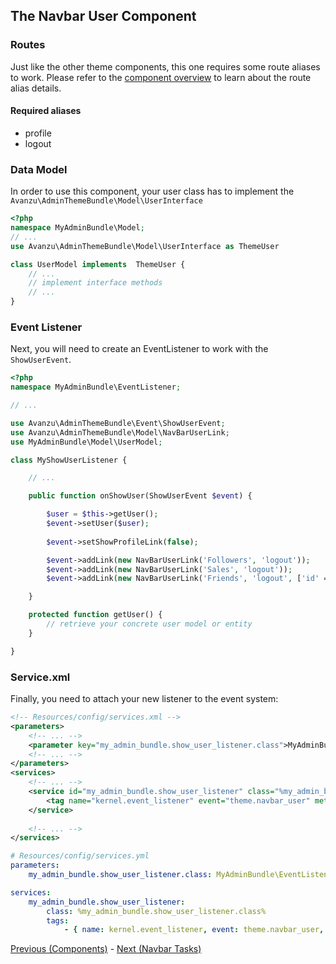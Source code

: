 ## The Navbar User Component

### Routes
Just like the other theme components, this one requires some route aliases to work. Please refer to the [component overview][1] to learn about the route alias details. 

#### Required aliases
* profile
* logout

### Data Model

In order to use this component, your user class has to implement the `Avanzu\AdminThemeBundle\Model\UserInterface`
```php
<?php
namespace MyAdminBundle\Model;
// ...
use Avanzu\AdminThemeBundle\Model\UserInterface as ThemeUser

class UserModel implements  ThemeUser {
	// ...
	// implement interface methods
	// ...
}
```
### Event Listener
Next, you will need to create an EventListener to work with the `ShowUserEvent`.
```php
<?php
namespace MyAdminBundle\EventListener;

// ...

use Avanzu\AdminThemeBundle\Event\ShowUserEvent;
use Avanzu\AdminThemeBundle\Model\NavBarUserLink;
use MyAdminBundle\Model\UserModel;

class MyShowUserListener {

	// ...

	public function onShowUser(ShowUserEvent $event) {

		$user = $this->getUser();
		$event->setUser($user);
		
		$event->setShowProfileLink(false);

		$event->addLink(new NavBarUserLink('Followers', 'logout'));
		$event->addLink(new NavBarUserLink('Sales', 'logout'));
		$event->addLink(new NavBarUserLink('Friends', 'logout', ['id' => 2]));

	}

	protected function getUser() {
		// retrieve your concrete user model or entity
	}

}
```
### Service.xml

Finally, you need to attach your new listener to the event system:
```xml
<!-- Resources/config/services.xml -->
<parameters>
	<!-- ... -->
	<parameter key="my_admin_bundle.show_user_listener.class">MyAdminBundle\EventListener\MyShowUserListener</parameter>
	<!-- ... -->
</parameters>
<services>
	<!-- ... -->
	<service id="my_admin_bundle.show_user_listener" class="%my_admin_bundle.show_user_listener.class%">
        <tag name="kernel.event_listener" event="theme.navbar_user" method="onShowUser" />
    </service>
	
	<!-- ... -->
</services>
```

```yaml
# Resources/config/services.yml
parameters:
    my_admin_bundle.show_user_listener.class: MyAdminBundle\EventListener\MyShowUserListener

services:
    my_admin_bundle.show_user_listener:
        class: %my_admin_bundle.show_user_listener.class%
        tags:
            - { name: kernel.event_listener, event: theme.navbar_user, method: onShowUser }
```

[Previous (Components)][2] - [Next (Navbar Tasks)][3]

[1]: component_events.md
[2]: https://github.com/avanzu/AdminThemeBundle/blob/master/Resources/docs/component_events.md
[3]: https://github.com/avanzu/AdminThemeBundle/blob/master/Resources/docs/navbar_tasks.md

